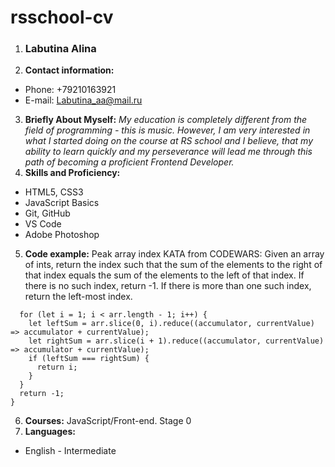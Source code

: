 # __rsschool-cv__
1. ### Labutina Alina
2. __Contact information:__
* Phone: +79210163921
* E-mail: Labutina_aa@mail.ru
3. __Briefly About Myself:__
_My education is completely different from the field of programming - this is music. However, I am very interested in what I started doing on the course at RS school and I believe, that my ability to learn quickly and my perseverance will lead me through this path of becoming a proficient Frontend Developer._
4. __Skills and Proficiency:__
* HTML5, CSS3
* JavaScript Basics
* Git, GitHub
* VS Code
* Adobe Photoshop
5. __Code example:__
Peak array index KATA from CODEWARS: Given an array of ints, return the index such that the sum of the elements to the right of that index equals the sum of the elements to the left of that index. If there is no such index, return -1. If there is more than one such index, return the left-most index.
```function peak(arr) {
  for (let i = 1; i < arr.length - 1; i++) {
    let leftSum = arr.slice(0, i).reduce((accumulator, currentValue) => accumulator + currentValue);
    let rightSum = arr.slice(i + 1).reduce((accumulator, currentValue) => accumulator + currentValue);
    if (leftSum === rightSum) {
      return i;
    }
  }
  return -1;
}
```
6. __Courses:__ JavaScript/Front-end. Stage 0
7. __Languages:__
* English - Intermediate
